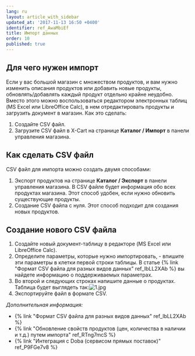 ```yaml
---
lang: ru
layout: article_with_sidebar
updated_at: '2017-11-13 16:50 +0400'
identifier: ref_AwaMbiEf
title: Импорт данных
order: 10
published: true
---
```

## Для чего нужен импорт

Если у вас большой магазин с множеством продуктов, и вам нужно изменить описания продуктов или добавить новые продукты, обновлять/добавлять каждый продукт отдельно крайне неудобно. Вместо этого можно воспользоваться редактором электронных таблиц (MS Excel или LibreOffice Calc), в нем отредактировать продукты и загрузить документ в магазин. Как это сделать:

1.  Создайте CSV файл.
2.  Загрузите CSV файл в X-Cart на странице **Каталог / Импорт** в панели управления магазина.

## Как сделать CSV файл

CSV файл для импорта можно создать двумя способами:

1.  Экспорт продуктов на странице **Каталог / Экспорт** в панели управления магазина. В CSV файле будет информация обо всех продуктах магазина. Этот способ удобен, если нужно обновить существующие продукты.
2.  Создание CSV файла с нуля. Этот способ подходит для создания новых продуктов.

## Создание нового CSV файла

1.  Создайте новый документ-таблицу в редакторе (MS Excel или LibreOffice Calc).
2.  Определите параметры, которые нужно импортировать, - впишите эти параметры в клетки первой строки таблицы. В статье {% link "Формат CSV файла для разных видов данных" ref_IbLL2XAb %} вы найдете информацию о поддерживаемых параметрах.
3.  Во второй и следующих строках напишите данные о продуктах. Таблица будет выглядеть так:![1.jpg]({{site.baseurl}}/attachments/ref_AwaMbiEf/1.jpg)
4.  Экспортируйте файл в формате CSV.

_Дополнительная информация:_

*   {% link "Формат CSV файла для разных видов данных" ref_IbLL2XAb %}
*   {% link "Обновление свойств продуктов (цен, количества в наличии и т.д.) путем импорта" ref_RTng7mcS %}
*   {% link "Интеграция с Doba (сервисом прямых поставок)" ref_P9FGe7v8 %}
